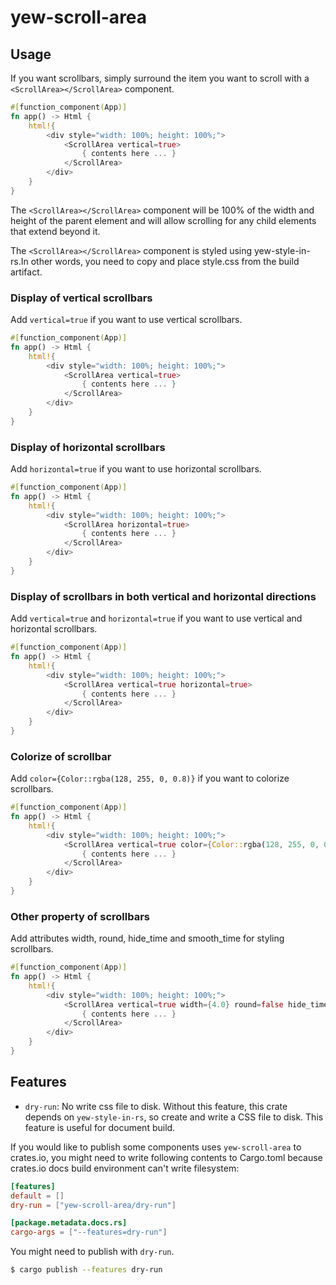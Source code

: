 # yew-scroll-area

## Usage

If you want scrollbars, simply surround the item you want to scroll with a `<ScrollArea></ScrollArea>` component.

```rust
#[function_component(App)]
fn app() -> Html {
    html!{
        <div style="width: 100%; height: 100%;">
            <ScrollArea vertical=true>
                { contents here ... }
            </ScrollArea>
        </div>
    }
}
```
The `<ScrollArea></ScrollArea>` component will be 100% of the width and height of the parent element and will allow scrolling for any child elements that extend beyond it.

The `<ScrollArea></ScrollArea>` component is styled using yew-style-in-rs.In other words, you need to copy and place style.css from the build artifact.

### Display of vertical scrollbars
Add `vertical=true` if you want to use vertical scrollbars.

```rust
#[function_component(App)]
fn app() -> Html {
    html!{
        <div style="width: 100%; height: 100%;">
            <ScrollArea vertical=true>
                { contents here ... }
            </ScrollArea>
        </div>
    }
}
```

### Display of horizontal scrollbars
Add `horizontal=true` if you want to use horizontal scrollbars.

```rust
#[function_component(App)]
fn app() -> Html {
    html!{
        <div style="width: 100%; height: 100%;">
            <ScrollArea horizontal=true>
                { contents here ... }
            </ScrollArea>
        </div>
    }
}
```

### Display of scrollbars in both vertical and horizontal directions
Add `vertical=true` and `horizontal=true` if you want to use vertical and horizontal scrollbars.

```rust
#[function_component(App)]
fn app() -> Html {
    html!{
        <div style="width: 100%; height: 100%;">
            <ScrollArea vertical=true horizontal=true>
                { contents here ... }
            </ScrollArea>
        </div>
    }
}
```

### Colorize of scrollbar
Add `color={Color::rgba(128, 255, 0, 0.8)}` if you want to colorize scrollbars.

```rust
#[function_component(App)]
fn app() -> Html {
    html!{
        <div style="width: 100%; height: 100%;">
            <ScrollArea vertical=true color={Color::rgba(128, 255, 0, 0.8)}>
                { contents here ... }
            </ScrollArea>
        </div>
    }
}
```

### Other property of scrollbars
Add attributes width, round, hide_time and smooth_time for styling scrollbars.

```rust
#[function_component(App)]
fn app() -> Html {
    html!{
        <div style="width: 100%; height: 100%;">
            <ScrollArea vertical=true width={4.0} round=false hide_time={0.5} smooth_time={0.3}>
                { contents here ... }
            </ScrollArea>
        </div>
    }
}
```

## Features

- `dry-run`: No write css file to disk. Without this feature, this crate depends on `yew-style-in-rs`, so create and write a CSS file to disk. This feature is useful for document build.

If you would like to publish some components uses `yew-scroll-area` to crates.io, you might need to write following contents to Cargo.toml because crates.io docs build environment can't write filesystem:

```toml
[features]
default = []
dry-run = ["yew-scroll-area/dry-run"]

[package.metadata.docs.rs]
cargo-args = ["--features=dry-run"]
```

You might need to publish with `dry-run`.

```sh
$ cargo publish --features dry-run
```
